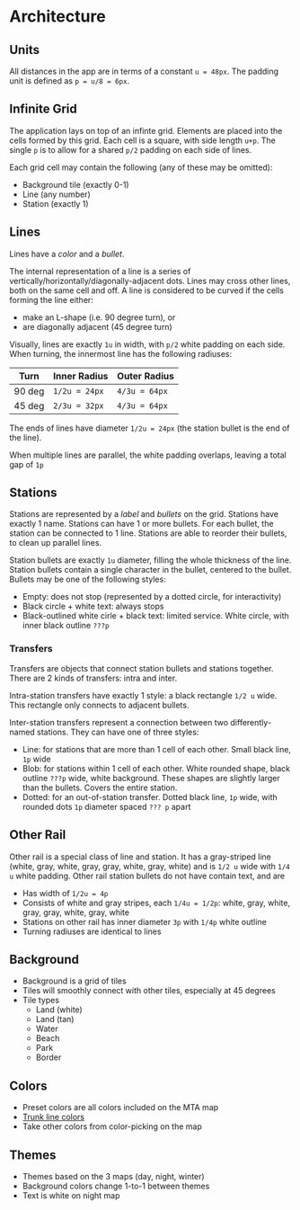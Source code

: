 # Architecture

## Units

All distances in the app are in terms of a constant `u = 48px`.
The padding unit is defined as `p = u/8 = 6px`.

## Infinite Grid

The application lays on top of an infinte grid.
Elements are placed into the cells formed by this grid.
Each cell is a square, with side length `u+p`.
The single `p` is to allow for a shared `p/2` padding on each side of lines.

Each grid cell may contain the following (any of these may be omitted):

- Background tile (exactly 0-1)
- Line (any number)
- Station (exactly 1)

## Lines

Lines have a *color* and a *bullet*.

The internal representation of a line is a series of vertically/horizontally/diagonally-adjacent dots.
Lines may cross other lines, both on the same cell and off.
A line is considered to be curved if the cells forming the line either:

- make an L-shape (i.e. 90 degree turn), or
- are diagonally adjacent (45 degree turn)

Visually, lines are exactly `1u` in width, with `p/2` white padding on each side.
When turning, the innermost line has the following radiuses:

|Turn|Inner Radius|Outer Radius|
|-|-|-|
|90 deg|`1/2u = 24px`|`4/3u = 64px`|
|45 deg|`2/3u = 32px`|`4/3u = 64px`|

The ends of lines have diameter `1/2u = 24px` (the station bullet is the end of the line).

When multiple lines are parallel, the white padding overlaps, leaving a total gap of `1p`

## Stations

Stations are represented by a *label* and *bullets* on the grid.
Stations have exactly 1 name.
Stations can have 1 or more bullets.
For each bullet, the station can be connected to 1 line.
Stations are able to reorder their bullets, to clean up parallel lines.

Station bullets are exactly `1u` diameter, filling the whole thickness of the line.
Station bullets contain a single character in the bullet, centered to the bullet.
Bullets may be one of the following styles:

- Empty: does not stop (represented by a dotted circle, for interactivity)
- Black circle + white text: always stops
- Black-outlined white cirle + black text: limited service. White circle, with inner black outline `???p`

### Transfers

Transfers are objects that connect station bullets and stations together.
There are 2 kinds of transfers: intra and inter.

Intra-station transfers have exactly 1 style: a black rectangle `1/2 u` wide.
This rectangle only connects to adjacent bullets.

Inter-station transfers represent a connection between two differently-named stations.
They can have one of three styles:

- Line: for stations that are more than 1 cell of each other. Small black line, `1p` wide
- Blob: for stations within 1 cell of each other. White rounded shape, black outline `???p` wide, white background. These shapes are slightly larger than the bullets. Covers the entire station.
- Dotted: for an out-of-station transfer. Dotted black line, `1p` wide, with rounded dots `1p` diameter spaced `??? p` apart

## Other Rail

Other rail is a special class of line and station.
It has a gray-striped line (white, gray, white, gray, gray, white, gray, white) and is `1/2 u` wide with `1/4 u` white padding.
Other rail station bullets do not have contain text, and are 

- Has width of `1/2u = 4p`
- Consists of white and gray stripes, each `1/4u = 1/2p`: white, gray, white, gray, gray, white, gray, white
- Stations on other rail has inner diameter `3p` with `1/4p` white outline
- Turning radiuses are identical to lines

## Background

- Background is a grid of tiles
- Tiles will smoothly connect with other tiles, especially at 45 degrees
- Tile types
  - Land (white)
  - Land (tan)
  - Water
  - Beach
  - Park
  - Border

## Colors

- Preset colors are all colors included on the MTA map
- [Trunk line colors](https://en.wikipedia.org/wiki/New_York_City_Subway_nomenclature#Colors_and_trunk_lines)
- Take other colors from color-picking on the map

## Themes

- Themes based on the 3 maps (day, night, winter)
- Background colors change 1-to-1 between themes
- Text is white on night map